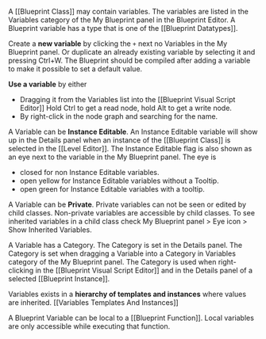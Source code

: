 A [[Blueprint Class]] may contain variables.
The variables are listed in the Variables category of the My Blueprint panel in the Blueprint Editor.
A Blueprint variable has a type that is one of the [[Blueprint Datatypes]].

Create a **new variable** by clicking the `+` next no Variables in the My Blueprint panel.
Or duplicate an already existing variable by selecting it and pressing Ctrl+W.
The Blueprint should be compiled after adding a variable to make it possible to set a default value.

**Use a variable** by either
- Dragging it from the Variables list into the [[Blueprint Visual Script Editor]]
  Hold Ctrl to get a read node, hold Alt to get a write node.
- By right-click in the node graph and searching for the name.

A Variable can be **Instance Editable**.
An Instance Editable variable will show up in the Details panel when an instance of the [[Blueprint Class]] is selected in the [[Level Editor]].
The Instance Editable flag is also shown as an eye next to the variable in the My Blueprint panel.
The eye is
- closed for non Instance Editable variables.
- open yellow for Instance Editable variables without a Tooltip.
- open green for Instance Editable variables with a tooltip.


A Variable can be **Private**.
Private variables can not be seen or edited by child classes.
Non-private variables are accessible by child classes.
To see inherited variables in a child class check My Blueprint panel > Eye icon > Show Inherited Variables.

A Variable has a Category.
The Category is set in the Details panel.
The Category is set when dragging a Variable into a Category in Variables category of the My Blueprint panel.
The Category is used when right-clicking in the [[Blueprint Visual Script Editor]] and in the Details panel of a selected [[Blueprint Instance]].

Variables exists in a **hierarchy of templates and instances** where values are inherited.
[[Variables Templates And Instances]]

A Blueprint Variable can be local to a [[Blueprint Function]].
Local variables are only accessible while executing that function.